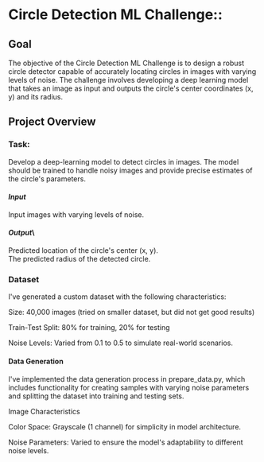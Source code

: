 # Circle Detection ML Challenge:: 

## **Goal**

The objective of the Circle Detection ML Challenge is to design a robust circle detector capable of accurately locating circles in images with varying levels of noise. The challenge involves developing a deep learning model that takes an image as input and outputs the circle's center coordinates (x, y) and its radius.

## **Project Overview**

### Task:

Develop a deep-learning model to detect circles in images. The model should be trained to handle noisy images and provide precise estimates of the circle's parameters.

#### _Input_ <br/>
Input images with varying levels of noise.

#### _Output_\
Predicted location of the circle's center (x, y).\
The predicted radius of the detected circle.

### Dataset

I've generated a custom dataset with the following characteristics:

Size: 40,000 images (tried on smaller dataset, but did not get good results)

Train-Test Split: 80% for training, 20% for testing

Noise Levels: Varied from 0.1 to 0.5 to simulate real-world scenarios.

#### Data Generation

I've implemented the data generation process in prepare_data.py, which includes functionality for creating samples with varying noise parameters and splitting the dataset into training and testing sets.

Image Characteristics

Color Space: Grayscale (1 channel) for simplicity in model architecture.

Noise Parameters: Varied to ensure the model's adaptability to different noise levels.
